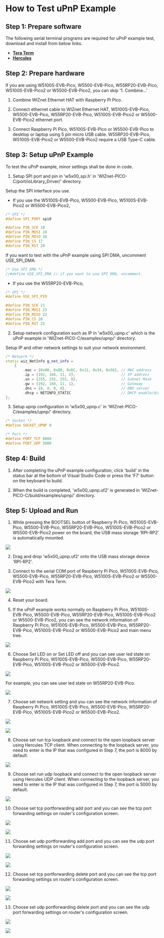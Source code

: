 # How to Test uPnP Example



## Step 1: Prepare software

The following serial terminal programs are required for uPnP example test, download and install from below links.

- [**Tera Term**][link-tera_term]
- [**Hercules**][link-hercules]



## Step 2: Prepare hardware

If you are using W5100S-EVB-Pico, W5500-EVB-Pico, W55RP20-EVB-Pico, W5100S-EVB-Pico2 or W5500-EVB-Pico2, you can skip '1. Combine...'

1. Combine WIZnet Ethernet HAT with Raspberry Pi Pico.

2. Connect ethernet cable to WIZnet Ethernet HAT, W5100S-EVB-Pico, W5500-EVB-Pico, W55RP20-EVB-Pico, W5100S-EVB-Pico2 or W5500-EVB-Pico2 ethernet port.

3. Connect Raspberry Pi Pico, W5100S-EVB-Pico or W5500-EVB-Pico to desktop or laptop using 5 pin micro USB cable. W55RP20-EVB-Pico, W5100S-EVB-Pico2 or W5500-EVB-Pico2 require a USB Type-C cable.



## Step 3: Setup uPnP Example

To test the uPnP example, minor settings shall be done in code.

1. Setup SPI port and pin in 'w5x00_spi.h' in 'WIZnet-PICO-C/port/ioLibrary_Driver/' directory.

Setup the SPI interface you use.
- If you use the W5100S-EVB-Pico, W5500-EVB-Pico, W5100S-EVB-Pico2 or W5500-EVB-Pico2,

```cpp
/* SPI */
#define SPI_PORT spi0

#define PIN_SCK 18
#define PIN_MOSI 19
#define PIN_MISO 16
#define PIN_CS 17
#define PIN_RST 20
```

If you want to test with the uPnP example using SPI DMA, uncomment USE_SPI_DMA.

```cpp
/* Use SPI DMA */
//#define USE_SPI_DMA // if you want to use SPI DMA, uncomment.
```
- If you use the W55RP20-EVB-Pico,
```cpp
/* SPI */
#define USE_SPI_PIO

#define PIN_SCK 21
#define PIN_MOSI 23
#define PIN_MISO 22
#define PIN_CS 20
#define PIN_RST 25
```

2. Setup network configuration such as IP in 'w5x00_upnp.c' which is the uPnP example in 'WIZnet-PICO-C/examples/upnp/' directory.

Setup IP and other network settings to suit your network environment.

```cpp
/* Network */
static wiz_NetInfo g_net_info =
    {
        .mac = {0x00, 0x08, 0xDC, 0x12, 0x34, 0x56}, // MAC address
        .ip = {192, 168, 11, 2},                     // IP address
        .sn = {255, 255, 255, 0},                    // Subnet Mask
        .gw = {192, 168, 11, 1},                     // Gateway
        .dns = {8, 8, 8, 8},                         // DNS server
        .dhcp = NETINFO_STATIC                       // DHCP enable/disable
};
```

3. Setup upnp configuration in 'w5x00_upnp.c' in 'WIZnet-PICO-C/examples/upnp/' directory.

```cpp
/* Socket */
#define SOCKET_UPNP 0

/* Port */
#define PORT_TCP 8000
#define PORT_UDP 5000
```



## Step 4: Build

1. After completing the uPnP example configuration, click 'build' in the status bar at the bottom of Visual Studio Code or press the 'F7' button on the keyboard to build.

2. When the build is completed, 'w5x00_upnp.uf2' is generated in 'WIZnet-PICO-C/build/examples/upnp/' directory.



## Step 5: Upload and Run

1. While pressing the BOOTSEL button of Raspberry Pi Pico, W5100S-EVB-Pico, W5500-EVB-Pico, W55RP20-EVB-Pico, W5100S-EVB-Pico2 or W5500-EVB-Pico2 power on the board, the USB mass storage 'RPI-RP2' is automatically mounted.

![][link-raspberry_pi_pico_usb_mass_storage]

2. Drag and drop 'w5x00_upnp.uf2' onto the USB mass storage device 'RPI-RP2'.

3. Connect to the serial COM port of Raspberry Pi Pico, W5100S-EVB-Pico, W5500-EVB-Pico, W55RP20-EVB-Pico, W5100S-EVB-Pico2 or W5500-EVB-Pico2 with Tera Term.

![][link-connect_to_serial_com_port]

4. Reset your board.

5. If the uPnP example works normally on Raspberry Pi Pico, W5100S-EVB-Pico, W5500-EVB-Pico, W55RP20-EVB-Pico, W5100S-EVB-Pico2 or W5500-EVB-Pico2, you can see the network information of Raspberry Pi Pico, W5100S-EVB-Pico, W5500-EVB-Pico, W55RP20-EVB-Pico, W5100S-EVB-Pico2 or W5500-EVB-Pico2 and main menu tree.

![][link-see_network_information_of_raspberry_pi_pico_and_see_main_menutree]

6. Choose Set LED on or Set LED off and you can see user led state on Raspberry Pi Pico, W5100S-EVB-Pico, W5500-EVB-Pico, W55RP20-EVB-Pico, W5100S-EVB-Pico2 or W5500-EVB-Pico2.

![][link-set_led_on_off]

For example, you can see user led state on W55RP20-EVB-Pico.

![][link-see_user_led_of_W55RP20_EVB_Pico]

7. Choose set network setting and you can see the network information of Raspberry Pi Pico, W5100S-EVB-Pico, W5500-EVB-Pico, W55RP20-EVB-Pico, W5100S-EVB-Pico2 or W5500-EVB-Pico2.

![][link-set_network_setting]

![][link-show_network_setting]

8. Choose set run tcp loopback and connect to the open loopback server using Hercules TCP client. When connecting to the loopback server, you need to enter is the IP that was configured in Step 7, the port is 8000 by default.

![][link-set_run_tcp_loopback]

9. Choose set run udp loopback and connect to the open loopback server using Hercules UDP client. When connecting to the loopback server, you need to enter is the IP that was configured in Step 7, the port is 5000 by default.

![][link-set_run_udp_loopback]

10. Choose set tcp portforwarding add port and you can see the tcp port forwarding settings on router's configuration screen.

![][link-set_tcp_portforwarding_add_port]

![][link-iptime_tcp_porrforwarding_add]

11. Choose set udp portforwarding add port and you can see the udp port forwarding settings on router's configuration screen.

![][link-set_udp_portforwarding_add_port]

![][link-iptime_udp_portforwarding_add]

12. Choose set tcp portforwarding delete port and you can see the tcp port forwarding settings on router's configuration screen.

![][link-set_tcp_portforwarding_delete_port]

![][link-iptime_tcp_portforwarding_delete]

13. Choose set udp portforwarding delete port and you can see the udp port forwarding settings on router's configuration screen.

![][link-set_udp_portforwarding_delete_port]

![][link-iptime_udp_portforwarding_delete]



<!--
Link
-->

[link-tera_term]: https://osdn.net/projects/ttssh2/releases/
[link-hercules]: https://www.hw-group.com/software/hercules-setup-utility
[link-raspberry_pi_pico_usb_mass_storage]: https://github.com/WIZnet-ioNIC/WIZnet-PICO-C/blob/main/static/images/upnp/raspberry_pi_pico_usb_mass_storage.png
[link-connect_to_serial_com_port]: https://github.com/WIZnet-ioNIC/WIZnet-PICO-C/blob/main/static/images/upnp/connect_to_serial_com_port.png
[link-see_network_information_of_raspberry_pi_pico_and_see_main_menutree]: https://github.com/WIZnet-ioNIC/WIZnet-PICO-C/blob/main/static/images/upnp/see_network_information_of_raspberry_pi_pico_and_see_main_menutree.png
[link-set_led_on_off]: https://github.com/WIZnet-ioNIC/WIZnet-PICO-C/blob/main/static/images/upnp/set_led_on_off.png
[link-see_user_led_of_W55RP20_EVB_Pico]: https://github.com/WIZnet-ioNIC/WIZnet-PICO-C/blob/main/static/images/upnp/see_user_led_of_W55RP20_EVB_Pico.png
[link-set_network_setting]: https://github.com/WIZnet-ioNIC/WIZnet-PICO-C/blob/main/static/images/upnp/set_network_setting.png
[link-show_network_setting]: https://github.com/WIZnet-ioNIC/WIZnet-PICO-C/blob/main/static/images/upnp/show_network_setting.png
[link-set_run_tcp_loopback]: https://github.com/WIZnet-ioNIC/WIZnet-PICO-C/blob/main/static/images/upnp/set_run_tcp_loopback.png
[link-set_run_udp_loopback]: https://github.com/WIZnet-ioNIC/WIZnet-PICO-C/blob/main/static/images/upnp/set_run_udp_loopback.png
[link-set_tcp_portforwarding_add_port]: https://github.com/WIZnet-ioNIC/WIZnet-PICO-C/blob/main/static/images/upnp/set_tcp_portforwarding_add_port.png
[link-iptime_tcp_porrforwarding_add]: https://github.com/WIZnet-ioNIC/WIZnet-PICO-C/blob/main/static/images/upnp/iptime_tcp_porrforwarding_add.png
[link-set_udp_portforwarding_add_port]: https://github.com/WIZnet-ioNIC/WIZnet-PICO-C/blob/main/static/images/upnp/set_udp_portforwarding_add_port.png
[link-iptime_udp_portforwarding_add]: https://github.com/WIZnet-ioNIC/WIZnet-PICO-C/blob/main/static/images/upnp/iptime_udp_portforwarding_add.png
[link-set_tcp_portforwarding_delete_port]: https://github.com/WIZnet-ioNIC/WIZnet-PICO-C/blob/main/static/images/upnp/set_tcp_portforwarding_delete_port.png
[link-iptime_tcp_portforwarding_delete]: https://github.com/WIZnet-ioNIC/WIZnet-PICO-C/blob/main/static/images/upnp/iptime_tcp_portforwarding_delete.png
[link-set_udp_portforwarding_delete_port]: https://github.com/WIZnet-ioNIC/WIZnet-PICO-C/blob/main/static/images/upnp/set_udp_portforwarding_delete_port.png
[link-iptime_udp_portforwarding_delete]: https://github.com/WIZnet-ioNIC/WIZnet-PICO-C/blob/main/static/images/upnp/iptime_udp_portforwarding_delete.png
